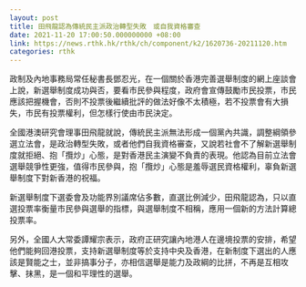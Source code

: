 ```yaml
---
layout: post
title: 田飛龍認為傳統民主派政治轉型失敗　或自我資格審查
date: 2021-11-20 17:00:50.000000000 +08:00
link: https://news.rthk.hk/rthk/ch/component/k2/1620736-20211120.htm
categories: rthk
---
```


政制及內地事務局常任秘書長鄧忍光，在一個關於香港完善選舉制度的網上座談會上說，新選舉制度成功與否，要看市民參與程度，政府會宣傳鼓勵市民投票，市民應該把握機會，否則不投票後繼續批評的做法好像不太積極，若不投票會有大損失，市民有投票權利，但怎樣行使由市民決定。

全國港澳研究會理事田飛龍就說，傳統民主派無法形成一個黨內共識，調整綱領參選立法會，是政治轉型失敗，或者他們自我資格審查，又說若社會不了解新選舉制度就拒絕、抱「攬炒」心態，是對香港民主演變不負責的表現。他認為目前立法會選舉競爭性更強，值得市民參與，抱「攬炒」心態是羞辱選民資格權利，辜負新選舉制度下對新香港的祝福。

新選舉制度下選委會及功能界別議席佔多數，直選比例減少，田飛龍認為，只以直選投票率衡量市民參與選舉的指標，與選舉制度不相稱，應用一個新的方法計算總投票率。

另外，全國人大常委譚耀宗表示，政府正研究讓內地港人在邊境投票的安排，希望他們能夠回港投票，支持新選舉制度等於支持中央及香港，在新制度下選出的人應該是賢能之士，並非搞事分子，亦相信選舉是能力及政綱的比拼，不再是互相攻擊、抹黑，是一個和平理性的選舉。

